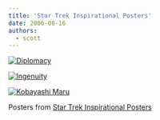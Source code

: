 ```yaml
---
title: 'Star Trek Inspirational Posters'
date: 2006-08-16
authors:
  - scott
---
```


[![Diplomacy](/images/insp_diplomacy.png)](http://echosphere.net/star_trek_insp/star_trek_insp.html)

[![Ingenuity](/images/insp_ingenuity.png)](http://echosphere.net/star_trek_insp/star_trek_insp.html)

[![Kobayashi Maru](/images/insp_kobayashi.png)](http://echosphere.net/star_trek_insp/star_trek_insp.html)

Posters from [Star Trek Inspirational Posters](http://echosphere.net/star_trek_insp/star_trek_insp.html)
